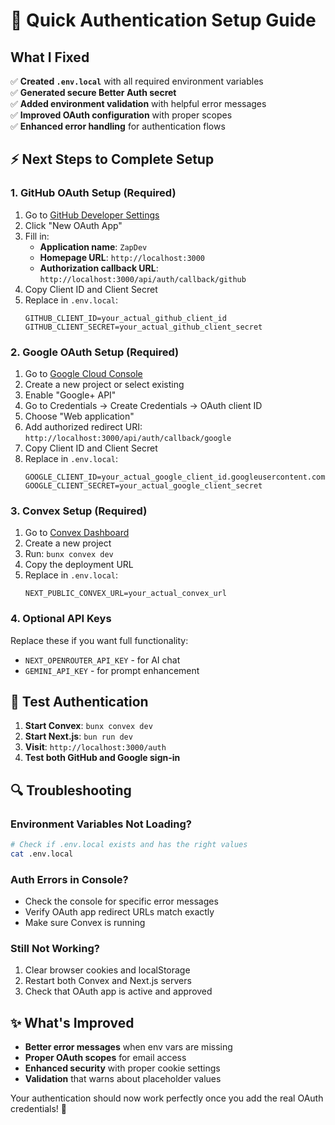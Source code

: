 # 🚀 Quick Authentication Setup Guide

## What I Fixed

✅ **Created `.env.local`** with all required environment variables  
✅ **Generated secure Better Auth secret**  
✅ **Added environment validation** with helpful error messages  
✅ **Improved OAuth configuration** with proper scopes  
✅ **Enhanced error handling** for authentication flows  

## ⚡ Next Steps to Complete Setup

### 1. **GitHub OAuth Setup** (Required)
1. Go to [GitHub Developer Settings](https://github.com/settings/developers)
2. Click "New OAuth App"
3. Fill in:
   - **Application name**: `ZapDev`
   - **Homepage URL**: `http://localhost:3000`
   - **Authorization callback URL**: `http://localhost:3000/api/auth/callback/github`
4. Copy Client ID and Client Secret
5. Replace in `.env.local`:
   ```
   GITHUB_CLIENT_ID=your_actual_github_client_id
   GITHUB_CLIENT_SECRET=your_actual_github_client_secret
   ```

### 2. **Google OAuth Setup** (Required)
1. Go to [Google Cloud Console](https://console.cloud.google.com/)
2. Create a new project or select existing
3. Enable "Google+ API" 
4. Go to Credentials → Create Credentials → OAuth client ID
5. Choose "Web application"
6. Add authorized redirect URI: `http://localhost:3000/api/auth/callback/google`
7. Copy Client ID and Client Secret
8. Replace in `.env.local`:
   ```
   GOOGLE_CLIENT_ID=your_actual_google_client_id.googleusercontent.com
   GOOGLE_CLIENT_SECRET=your_actual_google_client_secret
   ```

### 3. **Convex Setup** (Required)
1. Go to [Convex Dashboard](https://dashboard.convex.dev/)
2. Create a new project
3. Run: `bunx convex dev`
4. Copy the deployment URL
5. Replace in `.env.local`:
   ```
   NEXT_PUBLIC_CONVEX_URL=your_actual_convex_url
   ```

### 4. **Optional API Keys**
Replace these if you want full functionality:
- `NEXT_OPENROUTER_API_KEY` - for AI chat
- `GEMINI_API_KEY` - for prompt enhancement

## 🧪 Test Authentication

1. **Start Convex**: `bunx convex dev`
2. **Start Next.js**: `bun run dev`
3. **Visit**: `http://localhost:3000/auth`
4. **Test both GitHub and Google sign-in**

## 🔍 Troubleshooting

### Environment Variables Not Loading?
```bash
# Check if .env.local exists and has the right values
cat .env.local
```

### Auth Errors in Console?
- Check the console for specific error messages
- Verify OAuth app redirect URLs match exactly
- Make sure Convex is running

### Still Not Working?
1. Clear browser cookies and localStorage
2. Restart both Convex and Next.js servers
3. Check that OAuth app is active and approved

## ✨ What's Improved

- **Better error messages** when env vars are missing
- **Proper OAuth scopes** for email access
- **Enhanced security** with proper cookie settings
- **Validation** that warns about placeholder values

Your authentication should now work perfectly once you add the real OAuth credentials! 🎉